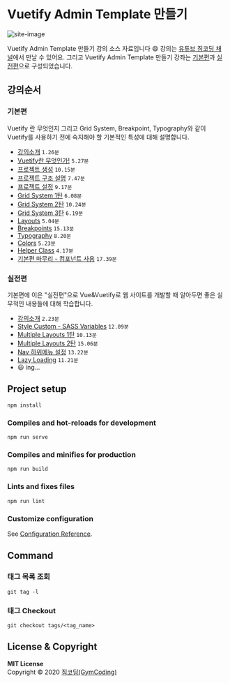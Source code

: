 # Vuetify Admin Template 만들기
![site-image](https://user-images.githubusercontent.com/46775510/118226400-e181cc80-b4c1-11eb-8f3f-ad87bd4038bb.png)

Vuetify Admin Template 만들기 강의 소스 자료입니다 😄 강의는 [유튜브 짐코딩 채널](https://www.youtube.com/channel/UCZ30aWiMw5C8mGcESlAGQbA/?sub_confirmation=1)에서 만날 수 있어요. 그리고 Vuetify Admin Template 만들기 강좌는 [기본편](https://www.youtube.com/playlist?list=PLlaP-jSd-nK91TqXFJQ7PVX5pOKoOA9v3)과 [실전편](https://www.youtube.com/playlist?list=PLlaP-jSd-nK8FYw7iL-GffpmFlCoby2T5)으로 구성되었습니다.

## 강의순서
### 기본편
Vuetify 란 무엇인지 그리고 Grid System, Breakpoint, Typography와 같이 Vuetify를 사용하기 전에 숙지해야 할 기본적인 특성에 대해 설명합니다.
- [강의소개](https://www.youtube.com/watch?v=C3dPzOmHea0&list=PLlaP-jSd-nK91TqXFJQ7PVX5pOKoOA9v3&index=1&t=3s) `1.26분`
- [Vuetify란 무엇인가!](https://www.youtube.com/watch?v=28npDAkwekk&list=PLlaP-jSd-nK91TqXFJQ7PVX5pOKoOA9v3&index=2) `5.27분`
- [프로젝트 생성](https://www.youtube.com/watch?v=dDdyKj-zS94&list=PLlaP-jSd-nK91TqXFJQ7PVX5pOKoOA9v3&index=3&t=127s) `10.15분`
- [프로젝트 구조 설명](https://www.youtube.com/watch?v=JuNaO4zT4mI&list=PLlaP-jSd-nK91TqXFJQ7PVX5pOKoOA9v3&index=4) `7.47분`
- [프로젝트 설정](https://www.youtube.com/watch?v=yXJsY8hhyy0&list=PLlaP-jSd-nK91TqXFJQ7PVX5pOKoOA9v3&index=5) `9.17분`
- [Grid System 1탄](https://www.youtube.com/watch?v=V30z8k8kTfE&list=PLlaP-jSd-nK91TqXFJQ7PVX5pOKoOA9v3&index=6) `6.08분`
- [Grid System 2탄](https://www.youtube.com/watch?v=InuKrcuByWI&list=PLlaP-jSd-nK91TqXFJQ7PVX5pOKoOA9v3&index=7) `10.24분`
- [Grid System 3탄](https://www.youtube.com/watch?v=hbpgp_j0ByY&list=PLlaP-jSd-nK91TqXFJQ7PVX5pOKoOA9v3&index=8) `6.19분`
- [Layouts](https://www.youtube.com/watch?v=boJAcjP-PGk&list=PLlaP-jSd-nK91TqXFJQ7PVX5pOKoOA9v3&index=9) `5.04분`
- [Breakpoints](https://www.youtube.com/watch?v=7sKpBB-pC2w&list=PLlaP-jSd-nK91TqXFJQ7PVX5pOKoOA9v3&index=10) `15.13분`
- [Typography](https://www.youtube.com/watch?v=zghpFagJxRM&list=PLlaP-jSd-nK91TqXFJQ7PVX5pOKoOA9v3&index=11) `8.20분`
- [Colors](https://www.youtube.com/watch?v=oEoXmHb8QuE&list=PLlaP-jSd-nK91TqXFJQ7PVX5pOKoOA9v3&index=12) `5.23분`
- [Helper Class](https://www.youtube.com/watch?v=vfId8x-lQ34&list=PLlaP-jSd-nK91TqXFJQ7PVX5pOKoOA9v3&index=13) `4.17분`
- [기본편 마무리 - 컴포넌트 사용](https://www.youtube.com/watch?v=d4inszEc6QA&list=PLlaP-jSd-nK91TqXFJQ7PVX5pOKoOA9v3&index=14) `17.39분`
### 실전편
기본편에 이은 "실전편"으로 Vue&Vuetify로 웹 사이트를 개발할 때 알아두면 좋은 실무적인 내용들에 대해 학습합니다.
- [강의소개](https://www.youtube.com/watch?v=6kQFotoh80Q&list=PLlaP-jSd-nK8FYw7iL-GffpmFlCoby2T5&index=1) `2.23분`
- [Style Custom - SASS Variables](https://www.youtube.com/watch?v=g2a3eCuaSb0&list=PLlaP-jSd-nK8FYw7iL-GffpmFlCoby2T5&index=2) `12.09분`
- [Multiple Layouts 1탄](https://www.youtube.com/watch?v=lgzG8bWXHOY&list=PLlaP-jSd-nK8FYw7iL-GffpmFlCoby2T5&index=3) `10.13분`
- [Multiple Layouts 2탄](https://www.youtube.com/watch?v=fTu_H27Or5M&list=PLlaP-jSd-nK8FYw7iL-GffpmFlCoby2T5&index=4) `15.06분`
- [Nav 하위메뉴 설정](https://www.youtube.com/watch?v=iPEDyFiJGP4&list=PLlaP-jSd-nK8FYw7iL-GffpmFlCoby2T5&index=5) `13.22분`
- [Lazy Loading](https://www.youtube.com/watch?v=vn2Aipe9ABQ&list=PLlaP-jSd-nK8FYw7iL-GffpmFlCoby2T5&index=6) `11.21분`
- 😃 ing...

## Project setup
```
npm install
```

### Compiles and hot-reloads for development
```
npm run serve
```

### Compiles and minifies for production
```
npm run build
```

### Lints and fixes files
```
npm run lint
```

### Customize configuration
See [Configuration Reference](https://cli.vuejs.org/config/).

## Command
### 태그 목록 조회
```
git tag -l
```
### 태그 Checkout
```
git checkout tags/<tag_name>
```



## License & Copyright

**MIT License** <br>
Copyright © 2020 [짐코딩(GymCoding)](https://joshua1988.github.io/)
